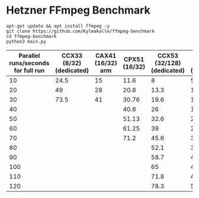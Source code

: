 # Hetzner FFmpeg Benchmark

```shell
apt-get update && apt install ffmpeg -y
git clone https://github.com/Kylmakalle/ffmpeg-benchmark
cd ffmpeg-benchmark
python3 main.py
```

|   Parallel runs/seconds for full run  |   CCX33 (8/32) (dedicated)  |   CAX41 (16/32) arm  |   CPX51 (16/32)  |   CCX53 (32/128) (dedicated)  |   CCX63 (48/192) (dedicated)  |
|---------------------------------------|-----------------------------|----------------------|------------------|-------------------------------|-------------------------------|
|   10                                  |   24.5                      |   15                 |   11.6           |   8                           |   5.5                         |
|   20                                  |   49                        |   28                 |   20.8           |   13.3                        |   10                          |
|   30                                  |   73.5                      |   41                 |   30.76          |   19.6                        |   13.7                        |
|   40                                  |                             |                      |   40.8           |   26                          |   18                          |
|   50                                  |                             |                      |   51.13          |   32.6                        |   22.4                        |
|   60                                  |                             |                      |   61.25          |   39                          |   26.87                       |
|   70                                  |                             |                      |   71.2           |   45.6                        |   31                          |
|   80                                  |                             |                      |                  |   52.1                        |   35.7                        |
|   90                                  |                             |                      |                  |   58.7                        |   40.2                        |
|   100                                 |                             |                      |                  |   65                          |   44.7                        |
|   110                                 |                             |                      |                  |   71.8                        |   49                          |
|   120                                 |                             |                      |                  |   78.3                        |   53.5                        |

